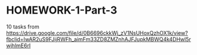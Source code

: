 # HOMEWORK-1-Part-3
10 tasks from https://drive.google.com/file/d/0B6696ckkWj_zV1NsUHoxQzhOX1k/view?fbclid=IwAR2uS9FJijRWFh_aimFm33ZD8ZMZnhAJFJupkMBWQ4k4DHwl5rwjhlmE6rI
